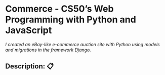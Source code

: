 # Commerce - CS50’s Web Programming with Python and JavaScript

_I created an eBay-like e-commerce auction site with Python using models and migrations in the framework Django._


## Description: 📋
